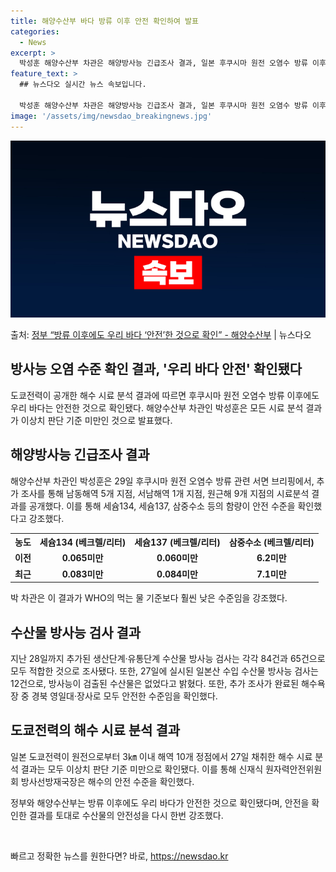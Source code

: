 ```yaml
---
title: 해양수산부 바다 방류 이후 안전 확인하여 발표
categories:
  - News
excerpt: >
  박성훈 해양수산부 차관은 해양방사능 긴급조사 결과, 일본 후쿠시마 원전 오염수 방류 이후에도 우리 바다는 안…
feature_text: >
  ## 뉴스다오 실시간 뉴스 속보입니다.

  박성훈 해양수산부 차관은 해양방사능 긴급조사 결과, 일본 후쿠시마 원전 오염수 방류 이후에도 우리 바다는 안…
image: '/assets/img/newsdao_breakingnews.jpg'
---
```


![뉴스다오 속보](/assets/img/newsdao_breakingnews.jpg)

<p>출처: <a href="https://newsdao.kr/2666" rel="dofollow">정부 “방류 이후에도 우리 바다 ‘안전’한 것으로 확인” - 해양수산부</a> | 뉴스다오</p>

<h2>방사능 오염 수준 확인 결과, '우리 바다 안전' 확인됐다</h2>
<p data-ke-size="size16">도쿄전력이 공개한 해수 시료 분석 결과에 따르면 후쿠시마 원전 오염수 방류 이후에도 우리 바다는 안전한 것으로 확인됐다. 해양수산부 차관인 박성훈은 모든 시료 분석 결과가 이상치 판단 기준 미만인 것으로 발표했다.</p>

<h2 data-ke-size="size26">해양방사능 긴급조사 결과</h2>
<p data-ke-size="size16">해양수산부 차관인 박성훈은 29일 후쿠시마 원전 오염수 방류 관련 서면 브리핑에서, 추가 조사를 통해 남동해역 5개 지점, 서남해역 1개 지점, 원근해 9개 지점의 시료분석 결과를 공개했다. 이를 통해 세슘134, 세슘137, 삼중수소 등의 함량이 안전 수준을 확인했다고 강조했다.</p>

<table>
	<tr>
		<th>농도</th>
		<th>세슘134 (베크렐/리터)</th>
		<th>세슘137 (베크렐/리터)</th>
		<th>삼중수소 (베크렐/리터)</th>
	</tr>
	<tr>
		<td style="text-align: center; height: 17px;"><b>이전</b></td>
		<td style="text-align: center; height: 17px;"><b>0.065미만</b></td>
		<td style="text-align: center; height: 17px;"><b>0.060미만</b></td>
		<td style="text-align: center; height: 17px;"><b>6.2미만</b></td>
	</tr>
	<tr>
		<td style="text-align: center; height: 17px;"><b>최근</b></td>
		<td style="text-align: center; height: 17px;"><b>0.083미만</b></td>
		<td style="text-align: center; height: 17px;"><b>0.084미만</b></td>
		<td style="text-align: center; height: 17px;"><b>7.1미만</b></td>
	</tr>
</table>

<p data-ke-size="size16">박 차관은 이 결과가 WHO의 먹는 물 기준보다 훨씬 낮은 수준임을 강조했다.</p>

<h2 data-ke-size="size26">수산물 방사능 검사 결과</h2>
<p data-ke-size="size16">지난 28일까지 추가된 생산단계·유통단계 수산물 방사능 검사는 각각 84건과 65건으로 모두 적합한 것으로 조사됐다. 또한, 27일에 실시된 일본산 수입 수산물 방사능 검사는 12건으로, 방사능이 검출된 수산물은 없었다고 밝혔다. 또한, 추가 조사가 완료된 해수욕장 중 경북 영일대·장사로 모두 안전한 수준임을 확인했다.</p>

<h2 data-ke-size="size26">도쿄전력의 해수 시료 분석 결과</h2>
<p data-ke-size="size16">일본 도쿄전력이 원전으로부터 3㎞ 이내 해역 10개 정점에서 27일 채취한 해수 시료 분석 결과는 모두 이상치 판단 기준 미만으로 확인됐다. 이를 통해 신재식 원자력안전위원회 방사선방재국장은 해수의 안전 수준을 확인했다.</p>

<p data-ke-size="size16">정부와 해양수산부는 방류 이후에도 우리 바다가 안전한 것으로 확인됐다며, 안전을 확인한 결과를 토대로 수산물의 안전성을 다시 한번 강조했다.</p>

<p data-ke-size="size16">&nbsp;</p> 

빠르고 정확한 뉴스를 원한다면? 바로, <a href="https://newsdao.kr" rel="dofollow">https://newsdao.kr</a>


